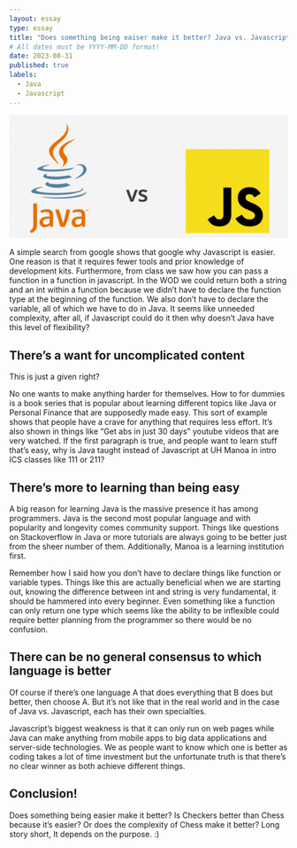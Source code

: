 ```yaml
---
layout: essay
type: essay
title: "Does something being eaiser make it better? Java vs. Javascript"
# All dates must be YYYY-MM-DD format!
date: 2023-08-31
published: true
labels:
  - Java
  - Javascript
---
```


<img class="img-fluid" src="../img/cotton/main-qimg-1d0dd9dc6aaa97a20a1829067872e81d.jpg">

A simple search from google shows that google why Javascript is easier. One reason is that it requires fewer tools and prior knowledge of development kits. Furthermore, from class we saw how you can pass a function in a function in javascript. In the WOD we could return both a string and an int within a function because we didn’t have to declare the function type at the beginning of the function. We also don’t have to declare the variable, all of which we have to do in Java. It seems like unneeded complexity, after all, if Javascript could do it then why doesn’t Java have this level of flexibility?

## There’s a want for uncomplicated content

This is just a given right?

No one wants to make anything harder for themselves. How to for dummies is a book series that is popular about learning different topics like Java or Personal Finance that are supposedly made easy. This sort of example shows that people have a crave for anything that requires less effort. It’s also shown in things like “Get abs in just 30 days” youtube videos that are very watched. If the first paragraph is true, and people want to learn stuff that’s easy, why is Java taught instead of Javascript at UH Manoa in intro ICS classes like 111 or 211?


## There’s more to learning than being easy

A big reason for learning Java is the massive presence it has among programmers. Java is the second most popular language and with popularity and longevity comes community support. Things like questions on Stackoverflow in Java or more tutorials are always going to be better just from the sheer number of them. Additionally, Manoa is a learning institution first.

Remember how I said how you don’t have to declare things like function or variable types. Things like this are actually beneficial when we are starting out, knowing the difference between int and string is very fundamental, it should be hammered into every beginner. Even something like a function can only return one type which seems like the ability to be inflexible could require better planning from the programmer so there would be no confusion.


## There can be no general consensus to which language is better

Of course if there’s one language A that does everything that B does but better, then choose A. But it’s not like that in the real world and in the case of Java vs. Javascript, each has their own specialties.

Javascript’s biggest weakness is that it can only run on web pages while Java can make anything from mobile apps to big data applications and server-side technologies. We as people want to know which one is better as coding takes a lot of time investment but the unfortunate truth is that there’s no clear winner as both achieve different things.


## Conclusion!

Does something being easier make it better? Is Checkers better than Chess because it’s easier? Or does the complexity of Chess make it better?  Long story short, It depends on the purpose. :)
